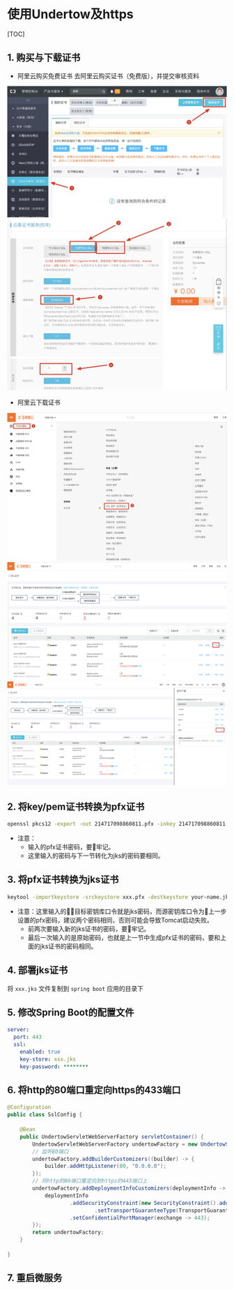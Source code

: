 # 使用Undertow及https

[TOC]

## 1. 购买与下载证书

- 阿里云购买免费证书
 去阿里云购买证书（免费版），并提交审核资料

![阿里云申请证书1](阿里云申请证书1.jpg)
![阿里云申请证书2](阿里云申请证书2.jpg)

- 阿里云下载证书

![阿里云下载证书1](阿里云下载证书1.png)
![阿里云下载证书2](阿里云下载证书2.png)
![阿里云下载证书3](阿里云下载证书3.png)

## 2. 将key/pem证书转换为pfx证书

```sh
openssl pkcs12 -export -out 214717098860811.pfx -inkey 214717098860811.key -in 214717098860811.pem
```

- 注意：
  - 输入的pfx证书密码，要牢记。
  - 这里输入的密码与下一节转化为jks的密码要相同。

## 3. 将pfx证书转换为jks证书

```sh
keytool -importkeystore -srckeystore xxx.pfx -destkeystore your-name.jks -srcstoretype PKCS12 -deststoretype JKS
```

- 注意：这里输入的目标密钥库口令就是jks密码，而源密钥库口令为上一步设置的pfx密码，建议两个密码相同，否则可能会导致Tomcat启动失败。
  - 前两次要输入新的jks证书的密码，要牢记。
  - 最后一次输入的是原始密码，也就是上一节中生成pfx证书的密码，要和上面的jks证书的密码相同。

## 4. 部署jks证书

将 ```xxx.jks``` 文件复制到 ```spring boot``` 应用的目录下

## 5. 修改Spring Boot的配置文件

```yml
server:
  port: 443
  ssl:
    enabled: true
    key-store: xxx.jks
    key-password: ********
```

## 6. 将http的80端口重定向https的433端口

```java
@Configuration
public class SslConfig {

    @Bean
    public UndertowServletWebServerFactory servletContainer() {
        UndertowServletWebServerFactory undertowFactory = new UndertowServletWebServerFactory();
        // 监听80端口
        undertowFactory.addBuilderCustomizers((builder) -> {
            builder.addHttpListener(80, "0.0.0.0");
        });
        // 将http的80端口重定向到https的443端口上
        undertowFactory.addDeploymentInfoCustomizers(deploymentInfo -> {
            deploymentInfo
                    .addSecurityConstraint(new SecurityConstraint().addWebResourceCollection(new WebResourceCollection().addUrlPattern("/*"))
                            .setTransportGuaranteeType(TransportGuaranteeType.CONFIDENTIAL).setEmptyRoleSemantic(SecurityInfo.EmptyRoleSemantic.PERMIT))
                    .setConfidentialPortManager(exchange -> 443);
        });
        return undertowFactory;
    }

}
```

## 7. 重启微服务